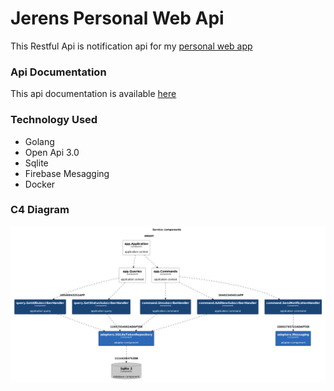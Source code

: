 # Jerens Personal Web Api
This Restful Api is notification api for my [personal web app](https://www.jerenslensun.com/)

### Api Documentation
This api documentation is available [here](https://www.jerenslensun.com/project/notification-api)

### Technology Used
- Golang
- Open Api 3.0
- Sqlite
- Firebase Mesagging
- Docker

### C4 Diagram
![C4 Diagram](/tools/c4/out/view-notification.png)